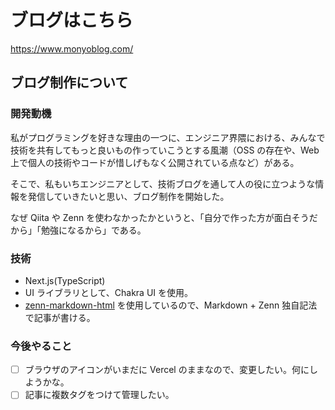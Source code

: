 # ブログはこちら

https://www.monyoblog.com/

## ブログ制作について

### 開発動機

私がプログラミングを好きな理由の一つに、エンジニア界隈における、みんなで技術を共有してもっと良いもの作っていこうとする風潮（OSS の存在や、Web 上で個人の技術やコードが惜しげもなく公開されている点など）がある。

そこで、私もいちエンジニアとして、技術ブログを通して人の役に立つような情報を発信していきたいと思い、ブログ制作を開始した。

なぜ Qiita や Zenn を使わなかったかというと、「自分で作った方が面白そうだから」「勉強になるから」である。

### 技術

- Next.js(TypeScript)
- UI ライブラリとして、Chakra UI を使用。
- [zenn-markdown-html](https://github.com/zenn-dev/zenn-editor) を使用しているので、Markdown + Zenn 独自記法で記事が書ける。

### 今後やること

- [ ] ブラウザのアイコンがいまだに Vercel のままなので、変更したい。何にしようかな。
- [ ] 記事に複数タグをつけて管理したい。
